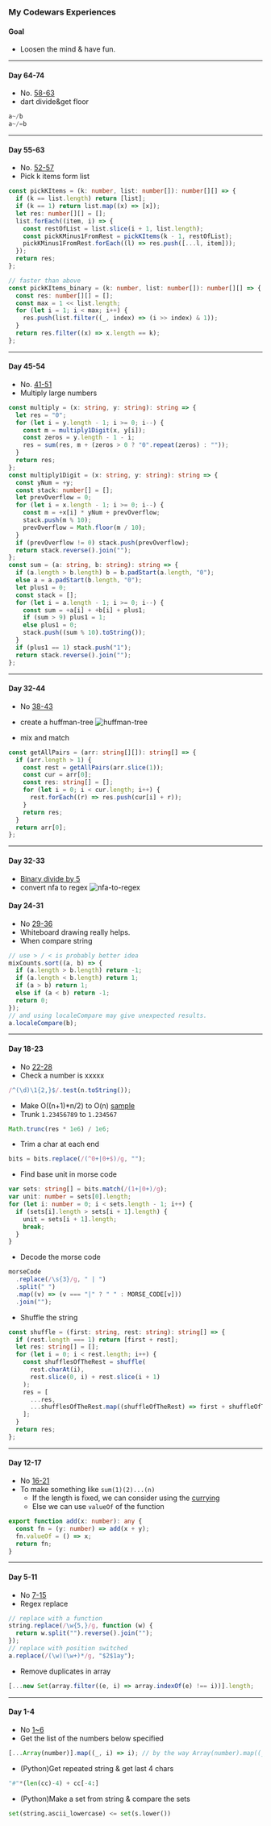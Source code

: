 ### My Codewars Experiences

#### Goal

- Loosen the mind & have fun.

---

#### Day 64-74

- No. [58-63](https://github.com/jinyongnan810/codewars-exp/compare/d374e3faefd9ed735ed91428b0bd260a978ad8c4...456f21fbefc672576da16b3134d381f43af30c87)
- dart divide&get floor

```dart
a~/b
a~/=b
```

---

#### Day 55-63

- No. [52-57](https://github.com/jinyongnan810/codewars-exp/compare/b012a4e19af37dc07060664d53c27d8cbc3c7681...d1d37fd54b2125c2daf401727e335e4d3d242d15)
- Pick k items form list

```ts
const pickKItems = (k: number, list: number[]): number[][] => {
  if (k == list.length) return [list];
  if (k == 1) return list.map((x) => [x]);
  let res: number[][] = [];
  list.forEach((item, i) => {
    const restOfList = list.slice(i + 1, list.length);
    const pickKMinus1FromRest = pickKItems(k - 1, restOfList);
    pickKMinus1FromRest.forEach((l) => res.push([...l, item]));
  });
  return res;
};

// faster than above
const pickKItems_binary = (k: number, list: number[]): number[][] => {
  const res: number[][] = [];
  const max = 1 << list.length;
  for (let i = 1; i < max; i++) {
    res.push(list.filter((_, index) => (i >> index) & 1));
  }
  return res.filter((x) => x.length == k);
};
```

---

#### Day 45-54

- No. [41-51](https://github.com/jinyongnan810/codewars-exp/compare/6d92bb6e642ba51aa37c54c739796feb2d44dec8...1c3364a8065494c676b87de2ab1050dcfda88852)
- Multiply large numbers

```ts
const multiply = (x: string, y: string): string => {
  let res = "0";
  for (let i = y.length - 1; i >= 0; i--) {
    const m = multiply1Digit(x, y[i]);
    const zeros = y.length - 1 - i;
    res = sum(res, m + (zeros > 0 ? "0".repeat(zeros) : ""));
  }
  return res;
};
const multiply1Digit = (x: string, y: string): string => {
  const yNum = +y;
  const stack: number[] = [];
  let prevOverflow = 0;
  for (let i = x.length - 1; i >= 0; i--) {
    const m = +x[i] * yNum + prevOverflow;
    stack.push(m % 10);
    prevOverflow = Math.floor(m / 10);
  }
  if (prevOverflow != 0) stack.push(prevOverflow);
  return stack.reverse().join("");
};
const sum = (a: string, b: string): string => {
  if (a.length > b.length) b = b.padStart(a.length, "0");
  else a = a.padStart(b.length, "0");
  let plus1 = 0;
  const stack = [];
  for (let i = a.length - 1; i >= 0; i--) {
    const sum = +a[i] + +b[i] + plus1;
    if (sum > 9) plus1 = 1;
    else plus1 = 0;
    stack.push((sum % 10).toString());
  }
  if (plus1 == 1) stack.push("1");
  return stack.reverse().join("");
};
```

---

#### Day 32-44

- No [38-43](https://github.com/jinyongnan810/codewars-exp/compare/e7a13f5a5e9c5cd5c29aa1d58fcc4d5122f25758...e283c11fda9dc0a0a04c1c62866cfc482f26f0b5)
- create a huffman-tree
  ![huffman-tree](https://user-images.githubusercontent.com/29720903/150036931-0e36753a-f4e4-4448-89fd-bbbf5b38de65.png)

- mix and match

```ts
const getAllPairs = (arr: string[][]): string[] => {
  if (arr.length > 1) {
    const rest = getAllPairs(arr.slice(1));
    const cur = arr[0];
    const res: string[] = [];
    for (let i = 0; i < cur.length; i++) {
      rest.forEach((r) => res.push(cur[i] + r));
    }
    return res;
  }
  return arr[0];
};
```

---

#### Day 32-33

- [Binary divide by 5](https://github.com/jinyongnan810/codewars-exp/blob/master/37.divide-by-5.ts)
- convert nfa to regex
  ![nfa-to-regex](https://user-images.githubusercontent.com/29720903/149097813-28831afb-9578-4f1a-80a3-6bea4ff47d2a.png)

#### Day 24-31

- No [29-36](https://github.com/jinyongnan810/codewars-exp/compare/38095907341c16f98523a1ceee2d46e5cb9387b7...6cbce97cfdb497bb72669960be8265b9c84be2e6)
- Whiteboard drawing really helps.
- When compare string

```ts
// use > / < is probably better idea
mixCounts.sort((a, b) => {
  if (a.length > b.length) return -1;
  if (a.length < b.length) return 1;
  if (a > b) return 1;
  else if (a < b) return -1;
  return 0;
});
// and using localeCompare may give unexpected results.
a.localeCompare(b);
```

---

#### Day 18-23

- No [22-28](https://github.com/jinyongnan810/codewars-exp/compare/16f2446ba5c6fd02908de5937976271f44983fe1...550707142dea809ff21371396d3ed6ca2858a164)
- Check a number is xxxxx

```ts
/^(\d)\1{2,}$/.test(n.toString());
```

- Make O((n+1)\*n/2) to O(n) [sample](https://github.com/jinyongnan810/codewars-exp/blob/550707142dea809ff21371396d3ed6ca2858a164/23.sum-pairs.ts)
- Trunk `1.23456789` to `1.234567`

```ts
Math.trunc(res * 1e6) / 1e6;
```

- Trim a char at each end

```ts
bits = bits.replace(/(^0+|0+$)/g, "");
```

- Find base unit in morse code

```ts
var sets: string[] = bits.match(/(1+|0+)/g);
var unit: number = sets[0].length;
for (let i: number = 0; i < sets.length - 1; i++) {
  if (sets[i].length > sets[i + 1].length) {
    unit = sets[i + 1].length;
    break;
  }
}
```

- Decode the morse code

```ts
morseCode
  .replace(/\s{3}/g, " | ")
  .split(" ")
  .map((v) => (v === "|" ? " " : MORSE_CODE[v]))
  .join("");
```

- Shuffle the string

```ts
const shuffle = (first: string, rest: string): string[] => {
  if (rest.length === 1) return [first + rest];
  let res: string[] = [];
  for (let i = 0; i < rest.length; i++) {
    const shufflesOfTheRest = shuffle(
      rest.charAt(i),
      rest.slice(0, i) + rest.slice(i + 1)
    );
    res = [
      ...res,
      ...shufflesOfTheRest.map((shuffleOfTheRest) => first + shuffleOfTheRest),
    ];
  }
  return res;
};
```

---

#### Day 12-17

- No [16-21](https://github.com/jinyongnan810/codewars-exp/compare/a1c988456145e72de5972a4a7136fb3fb401b265...a8abc5d058ac3b4e68060f98052cd91275d76a75)
- To make something like `sum(1)(2)...(n)`
  - If the length is fixed, we can consider using the [currying](https://javascript.info/currying-partials)
  - Else we can use `valueOf` of the function

```ts
export function add(x: number): any {
  const fn = (y: number) => add(x + y);
  fn.valueOf = () => x;
  return fn;
}
```

---

#### Day 5-11

- No [7-15](https://github.com/jinyongnan810/codewars-exp/compare/e90f59fbb72bd6e20c099696c4bd8f37fd571dec...b170724ba4d949cad5efc2586ca65a8fea846cfa)
- Regex replace

```ts
// replace with a function
string.replace(/\w{5,}/g, function (w) {
  return w.split("").reverse().join("");
});
// replace with position switched
a.replace(/(\w)(\w+)*/g, "$2$1ay");
```

- Remove duplicates in array

```ts
[...new Set(array.filter((e, i) => array.indexOf(e) !== i))].length;
```

---

#### Day 1-4

- No [1~6](https://github.com/jinyongnan810/codewars-exp/compare/e8ce074fb2b0b071af9b2e1ee3987688fda2e675...0d5761b3f9549fe72bde9f800807b8d20dd2951a)
- Get the list of the numbers below specified

```ts
[...Array(number)].map((_, i) => i); // by the way Array(number).map((_,i) => i) didn't work.
```

- (Python)Get repeated string & get last 4 chars

```py
"#"*(len(cc)-4) + cc[-4:]
```

- (Python)Make a set from string & compare the sets

```py
set(string.ascii_lowercase) <= set(s.lower())
```

